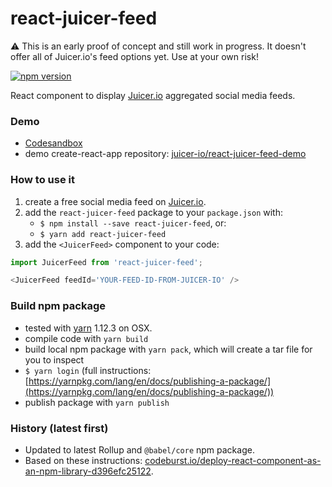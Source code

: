 # react-juicer-feed

⚠️ This is an early proof of concept and still work in progress. It doesn't offer all of Juicer.io's feed options yet. Use at your own risk!

[![npm version](https://img.shields.io/npm/v/react-juicer-feed.svg)](https://www.npmjs.com/package/react-juicer-feed)

React component to display [Juicer.io](https://www.juicer.io) aggregated social media feeds.

### Demo
+ [Codesandbox](https://codesandbox.io/s/react-juicer-feed-demo-fsbu1)
+ demo create-react-app repository: [juicer-io/react-juicer-feed-demo](https://github.com/juicer-io/react-juicer-feed-demo)

### How to use it
1. create a free social media feed on [Juicer.io](https://www.juicer.io/).
2. add the `react-juicer-feed` package to your `package.json` with:
   + `$ npm install --save react-juicer-feed`, or:
   + `$ yarn add react-juicer-feed`
3. add the `<JuicerFeed>` component to your code:
  ```javascript
  import JuicerFeed from 'react-juicer-feed';

  <JuicerFeed feedId='YOUR-FEED-ID-FROM-JUICER-IO' />
  ```

### Build npm package
+ tested with [yarn](https://yarnpkg.com) 1.12.3 on OSX.
+ compile code with `yarn build`
+ build local npm package with `yarn pack`, which will create a tar file for you to inspect
+ `$ yarn login` (full instructions: [https://yarnpkg.com/lang/en/docs/publishing-a-package/](https://yarnpkg.com/lang/en/docs/publishing-a-package/))
+ publish package with `yarn publish`

### History (latest first)
+ Updated to latest Rollup and `@babel/core` npm package.
+ Based on these instructions: [codeburst.io/deploy-react-component-as-an-npm-library-d396efc25122](https://codeburst.io/deploy-react-component-as-an-npm-library-d396efc25122).
